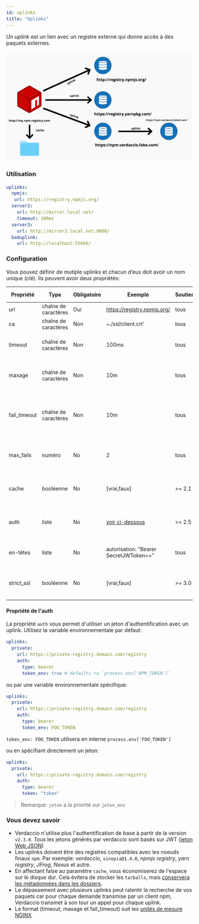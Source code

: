 ```yaml
---
id: uplinks
title: "Uplinks"
---
```

Un *uplink* est un lien avec un registre externe qui donne accès à des paquets externes.

![Uplinks](/img/uplinks.png)

### Utilisation

```yaml
uplinks:
  npmjs:
   url: https://registry.npmjs.org/
  server2:
    url: http://mirror.local.net/
    timeout: 100ms
  server3:
    url: http://mirror2.local.net:9000/
  baduplink:
    url: http://localhost:55666/
```

### Configuration

Vous pouvez définir de mutiple uplinks et chacun d’eux doit avoir un nom unique (clé). Ils peuvent avoir deux propriétés:

| Propriété    | Type                 | Obligatoire | Exemple                                     | Soutien | Description                                                                                                                          | Par défaut     |
| ------------ | -------------------- | ----------- | ------------------------------------------- | ------- | ------------------------------------------------------------------------------------------------------------------------------------ | -------------- |
| url          | chaîne de caractères | Oui         | https://registry.npmjs.org/                 | tous    | L’url du registre                                                                                                                    | npmjs          |
| ca           | chaîne de caractères | Non         | ~./ssl/client.crt'                          | tous    | Certificat de chemin SSL                                                                                                             | Pas par défaut |
| timeout      | chaîne de caractères | Non         | 100ms                                       | tous    | définir le nouveau délai d’attente pour la demande                                                                                   | 30s            |
| maxage       | chaîne de caractères | Non         | 10m                                         | tous    | limite maximale d'échecs à chaque demande                                                                                            | 2m             |
| fail_timeout | chaîne de caractères | Non         | 10m                                         | tous    | définit le temps maximal pour qu'une demande devienne un échec                                                                       | 5m             |
| max_fails    | numéro               | No          | 2                                           | tous    | limite maximale d'échecs à chaque demande                                                                                            | 2              |
| cache        | booléenne            | No          | [vrai,faux]                                 | >= 2.1  | mettre en cache toutes les archives éloignée dans l'archive                                                                          | vrai           |
| auth         | liste                | No          | [voir ci-dessous](uplinks.md#auth-property) | >= 2.5  | attribuer l'en-tête "Autorisation" [plus d'informations](http://blog.npmjs.org/post/118393368555/deploying-with-npm-private-modules) | désactivé      |
| en-têtes     | liste                | No          | autorisation: "Bearer SecretJWToken=="      | tous    | liste des en-têtes personnalisés pour l'uplink                                                                                       | désactivé      |
| strict_ssl   | booléenne            | No          | [vrai,faux]                                 | >= 3.0  | Si vrai, nécessite que les certificats SSL soient valides.                                                                           | vrai           |

#### Propriété de l'auth

La propriété `auth` vous permet d'utiliser un jeton d'authentification avec un uplink. Utilisez la variable environnementale par défaut:

```yaml
uplinks:
  private:
    url: https://private-registry.domain.com/registry
    auth:
      type: bearer
      token_env: true # defaults to `process.env['NPM_TOKEN']`   
```

ou par une variable environnementale spécifique:

```yaml
uplinks:
  private:
    url: https://private-registry.domain.com/registry
    auth:
      type: bearer
      token_env: FOO_TOKEN
```

`token_env: FOO_TOKEN` utilisera en interne `process.env['FOO_TOKEN']`

ou en spécifiant directement un jeton:

```yaml
uplinks:
  private:
    url: https://private-registry.domain.com/registry
    auth:
      type: bearer
      token: "token"
```

> Remarque: `jeton` a la priorité sur `jeton_env`

### Vous devez savoir

* Verdaccio n'utilise plus l'authentification de base à partir de la version `v2.3.0`. Tous les jetons générés par verdaccio sont basés sur JWT ([jeton Web JSON](https://jwt.io/))
* Les uplinks doivent être des registres compatibles avec les noeuds finaux `npm`. Par exemple: *verdaccio*, `sinopia@1.4.0`, *npmjs registry*, *yarn registry*, *JFrog*, *Nexus* et autre.
* En affectant false au paramètre `cache`, vous économiserez de l'espace sur le disque dur. Cela évitera de stocker les `tarballs`, mais [conservera les métadonnées dans les dossiers](https://github.com/verdaccio/verdaccio/issues/391).
* Le dépassement avec plusieurs uplinks peut ralentir la recherche de vos paquets car pour chaque demande transmise par un client npm, Verdaccio transmet à son tour un appel pour chaque uplink.
* Le format (timeout, maxage et fail_timeout) suit les [unités de mesure NGINX](http://nginx.org/en/docs/syntax.html)